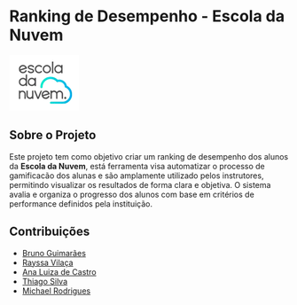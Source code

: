 # Ranking de Desempenho - Escola da Nuvem

[![Escola da Nuvem](public/logo-edn.webp)](https://escoladanuvem.org/)


## Sobre o Projeto

Este projeto tem como objetivo criar um ranking de desempenho dos alunos da **Escola da Nuvem**, está ferramenta visa automatizar o processo de gamificacão dos alunas e são amplamente utilizado pelos instrutores, permitindo visualizar os resultados de forma clara e objetiva. O sistema avalia e organiza o progresso dos alunos com base em critérios de performance definidos pela instituição.

## Contribuições

- [Bruno Guimarães](https://www.linkedin.com/in/brunoguimaraesjr)
- [Rayssa Vilaça](https://www.linkedin.com/in/rayssa-vilaca)
- [Ana Luiza de Castro](https://www.linkedin.com/in/ana-luiza-de-castro)
- [Thiago Silva](https://www.linkedin.com/in/thiago-cs)
- [Michael Rodrigues](https://www.linkedin.com/in/michaelrodriguess) 